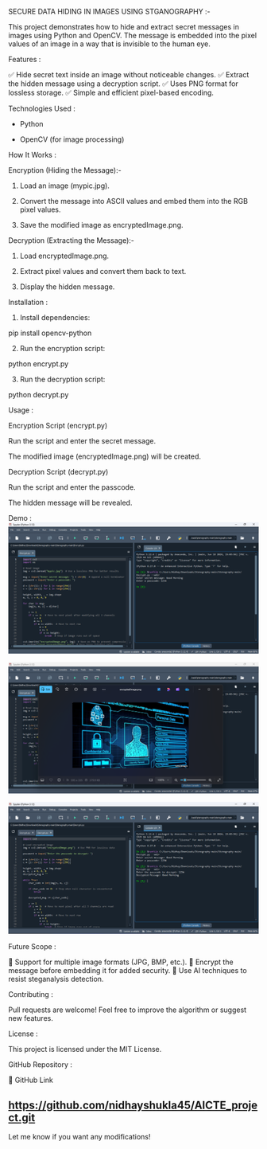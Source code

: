 SECURE DATA HIDING IN IMAGES USING STGANOGRAPHY :-

This project demonstrates how to hide and extract secret messages in images using Python and OpenCV. The message is embedded into the pixel values of an image in a way that is invisible to the human eye.

Features :

✅ Hide secret text inside an image without noticeable changes.
✅ Extract the hidden message using a decryption script.
✅ Uses PNG format for lossless storage.
✅ Simple and efficient pixel-based encoding.

Technologies Used :

* Python

* OpenCV (for image processing)

How It Works :

Encryption (Hiding the Message):-

1. Load an image (mypic.jpg).


2. Convert the message into ASCII values and embed them into the RGB pixel values.


3. Save the modified image as encryptedImage.png.



Decryption (Extracting the Message):-

1. Load encryptedImage.png.


2. Extract pixel values and convert them back to text.


3. Display the hidden message.



Installation :


1. Install dependencies:

pip install opencv-python 


2. Run the encryption script:

python encrypt.py


3. Run the decryption script:

python decrypt.py



Usage :

Encryption Script (encrypt.py)

Run the script and enter the secret message.

The modified image (encryptedImage.png) will be created.


Decryption Script (decrypt.py)

Run the script and enter the passcode.

The hidden message will be revealed.


Demo :
![image alt](https://github.com/nidhayshukla45/AICTE_project/blob/0703e7c9cf72a4ba8a1295ee039047e73b55b5a5/Screenshot%20of%20Encrypt%20Code%20with%20Output.png)

![image alt](https://github.com/nidhayshukla45/AICTE_project/blob/57cd89174711bdeba11f9e43d0b880d3f818efe3/Screenshot%20of%20encryptedImage%20created.png)

![image alt](https://github.com/nidhayshukla45/AICTE_project/blob/ff7517ce5eabc46e0d591cf30a0423ffd635bc1d/Screenshot%20of%20Decrypt%20Code%20with%20Output.png)

Future Scope :

🔹 Support for multiple image formats (JPG, BMP, etc.).
🔹 Encrypt the message before embedding it for added security.
🔹 Use AI techniques to resist steganalysis detection.

Contributing :

Pull requests are welcome! Feel free to improve the algorithm or suggest new features.

License :

This project is licensed under the MIT License.

GitHub Repository :

🔗 GitHub Link

https://github.com/nidhayshukla45/AICTE_project.git
---

Let me know if you want any modifications!
